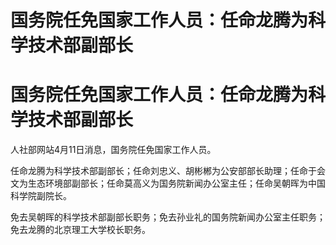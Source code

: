 # 国务院任免国家工作人员：任命龙腾为科学技术部副部长

# 国务院任免国家工作人员：任命龙腾为科学技术部副部长

人社部网站4月11日消息，国务院任免国家工作人员。

任命龙腾为科学技术部副部长；任命刘忠义、胡彬郴为公安部部长助理；任命于会文为生态环境部副部长；任命莫高义为国务院新闻办公室主任；任命吴朝晖为中国科学院副院长。

免去吴朝晖的科学技术部副部长职务；免去孙业礼的国务院新闻办公室主任职务；免去龙腾的北京理工大学校长职务。


